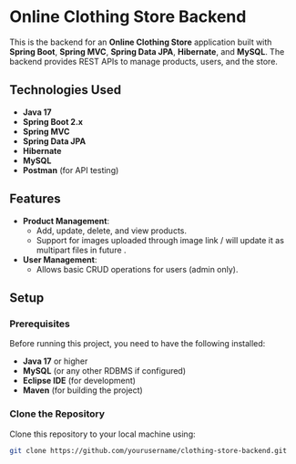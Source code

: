 # Online Clothing Store Backend

This is the backend for an **Online Clothing Store** application built with **Spring Boot**, **Spring MVC**, **Spring Data JPA**, **Hibernate**, and **MySQL**. The backend provides REST APIs to manage products, users, and the store.

## Technologies Used
- **Java 17**
- **Spring Boot 2.x**
- **Spring MVC**
- **Spring Data JPA**
- **Hibernate**
- **MySQL**
- **Postman** (for API testing)

## Features
- **Product Management**: 
  - Add, update, delete, and view products.
  - Support for images uploaded through image link / will update it as multipart files in future .
- **User Management**:
  - Allows basic CRUD operations for users (admin only).
  
## Setup

### Prerequisites
Before running this project, you need to have the following installed:
- **Java 17** or higher
- **MySQL** (or any other RDBMS if configured)
- **Eclipse IDE** (for development)
- **Maven** (for building the project)

### Clone the Repository

Clone this repository to your local machine using:

```bash
git clone https://github.com/yourusername/clothing-store-backend.git
